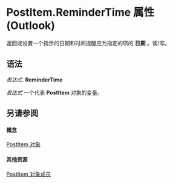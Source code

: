 
# PostItem.ReminderTime 属性 (Outlook)

返回或设置一个指示的日期和时间提醒应为指定的项的 **日期** 。读/写。


## 语法

 _表达式_. **ReminderTime**

 _表达式_ 一个代表 **PostItem** 对象的变量。


## 另请参阅


#### 概念


[PostItem 对象](de44065d-4e93-315a-279f-7b92f09c0465.md)
#### 其他资源


[PostItem 对象成员](5b150db1-c96d-0721-ec36-d5b5ebc20fd8.md)